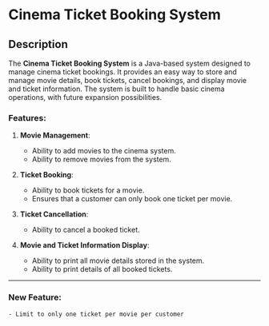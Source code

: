 # Cinema Ticket Booking System



## Description

The **Cinema Ticket Booking System** is a Java-based system designed to manage cinema ticket bookings. It provides an easy way to store and manage movie details, book tickets, cancel bookings, and display movie and ticket information. The system is built to handle basic cinema operations, with future expansion possibilities.

### Features:

1. **Movie Management**: 
   - Ability to add movies to the cinema system.
   - Ability to remove movies from the system.

2. **Ticket Booking**: 
   - Ability to book tickets for a movie.
   - Ensures that a customer can only book one ticket per movie.

3. **Ticket Cancellation**: 
   - Ability to cancel a booked ticket.

4. **Movie and Ticket Information Display**: 
   - Ability to print all movie details stored in the system.
   - Ability to print details of all booked tickets.

---

### New Feature:
    - Limit to only one ticket per movie per customer
